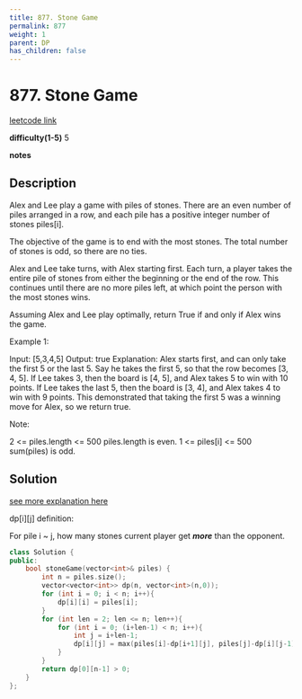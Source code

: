 ```yaml
---
title: 877. Stone Game
permalink: 877
weight: 1
parent: DP
has_children: false
---
```

# 877. Stone Game
[leetcode link](https://leetcode.com/problems/stone-game/)

**difficulty(1-5)** 
5

**notes**   


## Description
Alex and Lee play a game with piles of stones.  There are an even number of piles arranged in a row, and each pile has a positive integer number of stones piles[i].

The objective of the game is to end with the most stones.  The total number of stones is odd, so there are no ties.

Alex and Lee take turns, with Alex starting first.  Each turn, a player takes the entire pile of stones from either the beginning or the end of the row.  This continues until there are no more piles left, at which point the person with the most stones wins.

Assuming Alex and Lee play optimally, return True if and only if Alex wins the game.

 

Example 1:

Input: [5,3,4,5]
Output: true
Explanation: 
Alex starts first, and can only take the first 5 or the last 5.
Say he takes the first 5, so that the row becomes [3, 4, 5].
If Lee takes 3, then the board is [4, 5], and Alex takes 5 to win with 10 points.
If Lee takes the last 5, then the board is [3, 4], and Alex takes 4 to win with 9 points.
This demonstrated that taking the first 5 was a winning move for Alex, so we return true.
 

Note:

2 <= piles.length <= 500
piles.length is even.
1 <= piles[i] <= 500
sum(piles) is odd.

## Solution
[see more explanation here](https://leetcode.com/problems/stone-game/discuss/154610/DP-or-Just-return-true)

dp[i][j] definition:

For pile i ~ j, how many stones current player get ***more*** than the opponent.

```c++
class Solution {
public:
    bool stoneGame(vector<int>& piles) {
        int n = piles.size();
        vector<vector<int>> dp(n, vector<int>(n,0));
        for (int i = 0; i < n; i++){
            dp[i][i] = piles[i];
        }
        for (int len = 2; len <= n; len++){
            for (int i = 0; (i+len-1) < n; i++){
                int j = i+len-1;
                dp[i][j] = max(piles[i]-dp[i+1][j], piles[j]-dp[i][j-1]);
            }
        }
        return dp[0][n-1] > 0;
    }
};
```


